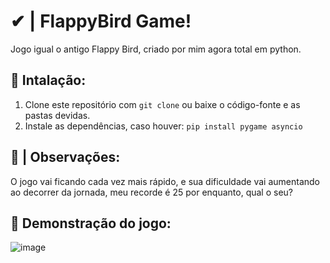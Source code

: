 # ✔ | FlappyBird Game!

Jogo igual o antigo Flappy Bird, criado por mim agora total em python.

## 🔧 Intalação:

1. Clone este repositório com `git clone` ou baixe o código-fonte e as pastas devidas.
2. Instale as dependências, caso houver: `pip install pygame asyncio`

## 🧨 | Observações: 
O jogo vai ficando cada vez mais rápido, e sua dificuldade vai aumentando ao decorrer da jornada, meu recorde é 25 por enquanto, qual o seu?

## 🔭 Demonstração do jogo:

![image](https://github.com/miguelfermo/FlappyBird---game/assets/138122016/d8008fd4-bc71-4d69-ba62-6acc3dc056e8)